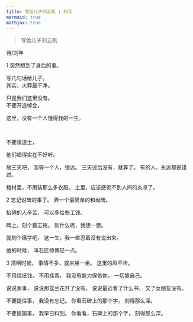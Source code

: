 ```yaml
---
title: 写给儿子刘云帆 | 刘年
mermaid: true
mathjax: true
---
```


> 写给儿子刘云帆

诗/刘年

1
突然想到了身后的事。

写几句话给儿子。
<br />
其实，火葬最干净。

只是我们这里没有。
<br />
不要开追悼会，

这里，没有一个人懂得我的一生。

<br />

不要请道士，

他们唱得实在不好听。

放三天吧，
我等一个人，很远。
三天过后没有，就算了。
有的人，永远都是错过。

棺材里，不用装那么多衣服。
土里，应该感觉不到人间的炎凉了。

2
忘记说碑的事了。
弄一个最简单的和尚碑。

抬碑的人辛苦，
可以多给些工钱。

碑上，刻个墓志铭。
刻什么呢，我想一想。

就刻个痛字吧，
这一生，我一直忍着没有说出来。

凿的时候，
叫石匠师傅轻一点。

3
清明时候，
事情不多，就来坐一坐。
这里的风不冷。

不用烧纸钱，
不用挂青，
我没有能力保佑你，
一切靠自己。

说说家事，
说说那盆兰花开了没有，
说说最近看了什么书，
交了女朋友没有。

不要提往事，
我没有忘记。
你看石碑上的那个字，
刻得那么深。

不要提国事，
我早已料到。
你看看，石碑上的那个字，
刻得那么深。